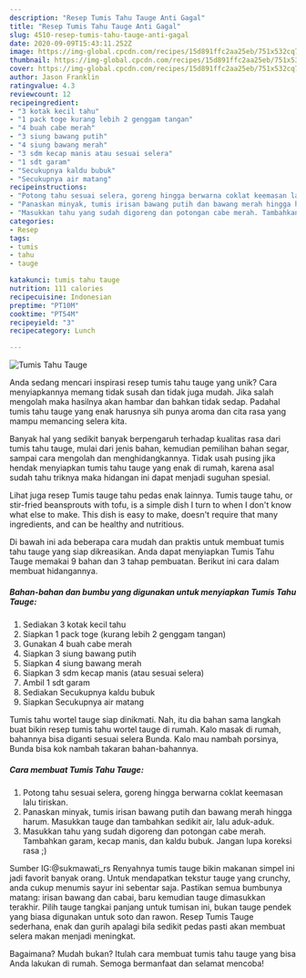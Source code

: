 ```yaml
---
description: "Resep Tumis Tahu Tauge Anti Gagal"
title: "Resep Tumis Tahu Tauge Anti Gagal"
slug: 4510-resep-tumis-tahu-tauge-anti-gagal
date: 2020-09-09T15:43:11.252Z
image: https://img-global.cpcdn.com/recipes/15d891ffc2aa25eb/751x532cq70/tumis-tahu-tauge-foto-resep-utama.jpg
thumbnail: https://img-global.cpcdn.com/recipes/15d891ffc2aa25eb/751x532cq70/tumis-tahu-tauge-foto-resep-utama.jpg
cover: https://img-global.cpcdn.com/recipes/15d891ffc2aa25eb/751x532cq70/tumis-tahu-tauge-foto-resep-utama.jpg
author: Jason Franklin
ratingvalue: 4.3
reviewcount: 12
recipeingredient:
- "3 kotak kecil tahu"
- "1 pack toge kurang lebih 2 genggam tangan"
- "4 buah cabe merah"
- "3 siung bawang putih"
- "4 siung bawang merah"
- "3 sdm kecap manis atau sesuai selera"
- "1 sdt garam"
- "Secukupnya kaldu bubuk"
- "Secukupnya air matang"
recipeinstructions:
- "Potong tahu sesuai selera, goreng hingga berwarna coklat keemasan lalu tiriskan."
- "Panaskan minyak, tumis irisan bawang putih dan bawang merah hingga harum. Masukkan tauge dan tambahkan sedikit air, lalu aduk-aduk."
- "Masukkan tahu yang sudah digoreng dan potongan cabe merah. Tambahkan garam, kecap manis, dan kaldu bubuk. Jangan lupa koreksi rasa ;)"
categories:
- Resep
tags:
- tumis
- tahu
- tauge

katakunci: tumis tahu tauge 
nutrition: 111 calories
recipecuisine: Indonesian
preptime: "PT10M"
cooktime: "PT54M"
recipeyield: "3"
recipecategory: Lunch

---
```



![Tumis Tahu Tauge](https://img-global.cpcdn.com/recipes/15d891ffc2aa25eb/751x532cq70/tumis-tahu-tauge-foto-resep-utama.jpg)

Anda sedang mencari inspirasi resep tumis tahu tauge yang unik? Cara menyiapkannya memang tidak susah dan tidak juga mudah. Jika salah mengolah maka hasilnya akan hambar dan bahkan tidak sedap. Padahal tumis tahu tauge yang enak harusnya sih punya aroma dan cita rasa yang mampu memancing selera kita.

Banyak hal yang sedikit banyak berpengaruh terhadap kualitas rasa dari tumis tahu tauge, mulai dari jenis bahan, kemudian pemilihan bahan segar, sampai cara mengolah dan menghidangkannya. Tidak usah pusing jika hendak menyiapkan tumis tahu tauge yang enak di rumah, karena asal sudah tahu triknya maka hidangan ini dapat menjadi suguhan spesial.

Lihat juga resep Tumis tauge tahu pedas enak lainnya. Tumis tauge tahu, or stir-fried beansprouts with tofu, is a simple dish I turn to when I don&#39;t know what else to make. This dish is easy to make, doesn&#39;t require that many ingredients, and can be healthy and nutritious.


Di bawah ini ada beberapa cara mudah dan praktis untuk membuat tumis tahu tauge yang siap dikreasikan. Anda dapat menyiapkan Tumis Tahu Tauge memakai 9 bahan dan 3 tahap pembuatan. Berikut ini cara dalam membuat hidangannya.

<!--inarticleads1-->

##### Bahan-bahan dan bumbu yang digunakan untuk menyiapkan Tumis Tahu Tauge:

1. Sediakan 3 kotak kecil tahu
1. Siapkan 1 pack toge (kurang lebih 2 genggam tangan)
1. Gunakan 4 buah cabe merah
1. Siapkan 3 siung bawang putih
1. Siapkan 4 siung bawang merah
1. Siapkan 3 sdm kecap manis (atau sesuai selera)
1. Ambil 1 sdt garam
1. Sediakan Secukupnya kaldu bubuk
1. Siapkan Secukupnya air matang


Tumis tahu wortel tauge siap dinikmati. Nah, itu dia bahan sama langkah buat bikin resep tumis tahu wortel tauge di rumah. Kalo masak di rumah, bahannya bisa diganti sesuai selera Bunda. Kalo mau nambah porsinya, Bunda bisa kok nambah takaran bahan-bahannya. 

<!--inarticleads2-->

##### Cara membuat Tumis Tahu Tauge:

1. Potong tahu sesuai selera, goreng hingga berwarna coklat keemasan lalu tiriskan.
1. Panaskan minyak, tumis irisan bawang putih dan bawang merah hingga harum. Masukkan tauge dan tambahkan sedikit air, lalu aduk-aduk.
1. Masukkan tahu yang sudah digoreng dan potongan cabe merah. Tambahkan garam, kecap manis, dan kaldu bubuk. Jangan lupa koreksi rasa ;)


Sumber IG:@sukmawati_rs Renyahnya tumis tauge bikin makanan simpel ini jadi favorit banyak orang. Untuk mendapatkan tekstur tauge yang crunchy, anda cukup menumis sayur ini sebentar saja. Pastikan semua bumbunya matang: irisan bawang dan cabai, baru kemudian tauge dimasukkan terakhir. Pilih tauge tangkai panjang untuk tumisan ini, bukan tauge pendek yang biasa digunakan untuk soto dan rawon. Resep Tumis Tauge sederhana, enak dan gurih apalagi bila sedikit pedas pasti akan membuat selera makan menjadi meningkat. 

Bagaimana? Mudah bukan? Itulah cara membuat tumis tahu tauge yang bisa Anda lakukan di rumah. Semoga bermanfaat dan selamat mencoba!
